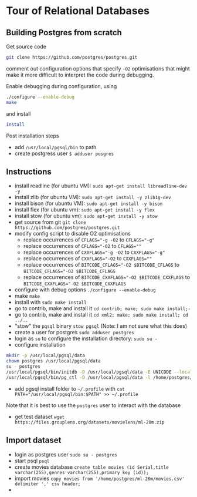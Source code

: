 # Tour of Relational Databases

## Building Postgres from scratch

Get source code

```bash
git clone https://github.com/postgres/postgres.git
```

comment out configuration options that specify `-O2` optimisations that might make it more difficult to interpret the code during debugging.

Enable debugging during configuration, using 

```bash
./configure --enable-debug
make
```
and install

```bash
install
```

Post installation steps

- add `/usr/local/pgsql/bin` to path
- create postgress user `$ adduser posgres`




## Instructions

- install readline (for ubuntu VM): `sudo apt-get install libreadline-dev -y`
- install zlib (for ubuntu VM): `sudo apt-get install -y zlib1g-dev`
- install bison (for ubuntu VM): `sudo apt-get install -y bison`
- install flex (for ubuntu vm): `sudo apt-get install -y flex`
- install stow (for ubuntu vm): `sudo apt-get install -y stow`
- get source from git `git clone https://github.com/postgres/postgres.git`
- modify config script to disable O2 optimisations
  - replace occurrences of `CFLAGS="-g -O2` to `CFLAGS="-g"`
  - replace occurrences of `CFLAGS="-O2` to `CFLAGS=""`
  - replace occurrences of `CXXFLAGS="-g -O2` to `CXXFLAGS="-g"`
  - replace occurrences of `CXXFLAGS="-O2` to `CXXFLAGS=""`
  - replace occurrences of `BITCODE_CFLAGS="-O2 $BITCODE_CFLAGS` to `BITCODE_CFLAGS="-O2 $BITCODE_CFLAGS`
  - replace occurrences of `BITCODE_CXXFLAGS="-O2 $BITCODE_CXXFLAGS` to `BITCODE_CXXFLAGS="-O2 $BITCODE_CXXFLAGS`
- configure with debug options `./configure --enable-debug`
- make `make`
- install with `sudo make install`
- go to contrib, make and install it `cd contrib; make; sudo make install;-`
- go to contrib, make and install it `cd xml2; make; sudo make install; cd ../..`
- "stow" the `pqsql` binary `stow pgsql` (Note: I am not sure what this does)
- create a user for postgres `sudo adduser postgres`
- login as `su` to configure the installation directory: `sudo su -`
- configure installation

```bash
mkdir -p /usr/local/pgsql/data
chown postgres /usr/local/pgsql/data
su - postgres
/usr/local/pgsql/bin/initdb -D /usr/local/pgsql/data -E UNICODE --locale=C
/usr/local/pgsql/bin/pg_ctl -D /usr/local/pgsql/data -l /home/postgres/logfile start
```
- add pgsql install folder to `~/.profile` with `cat PATH="/usr/local/pgsql/bin:$PATH" >> ~/.profile`

Note that it is best to use the `postgres` user to interact with the database

- get test dataset `wget https://files.grouplens.org/datasets/movielens/ml-20m.zip`


## Import dataset

- login as postgres user `sudo su - postgres`
- start psql `psql`
- create movies database `create table movies (id Serial,title varchar(255),genres varchar(255),primary key (id));`
- import movies `copy movies from '/home/postgres/ml-20m/movies.csv' delimiter ',' csv header;`
- 
